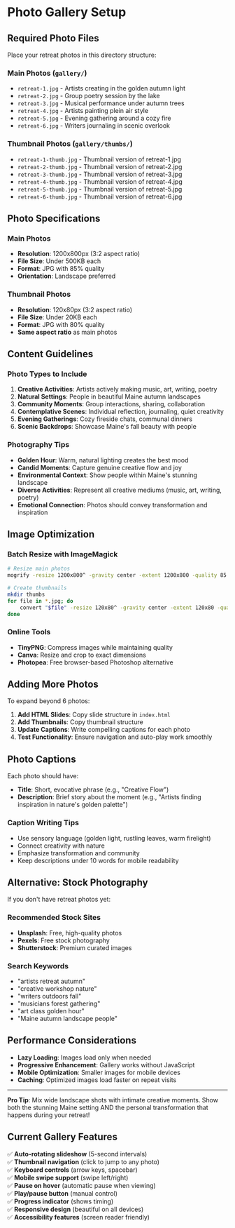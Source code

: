 # Photo Gallery Setup

## Required Photo Files

Place your retreat photos in this directory structure:

### Main Photos (`gallery/`)
- `retreat-1.jpg` - Artists creating in the golden autumn light
- `retreat-2.jpg` - Group poetry session by the lake  
- `retreat-3.jpg` - Musical performance under autumn trees
- `retreat-4.jpg` - Artists painting plein air style
- `retreat-5.jpg` - Evening gathering around a cozy fire
- `retreat-6.jpg` - Writers journaling in scenic overlook

### Thumbnail Photos (`gallery/thumbs/`)
- `retreat-1-thumb.jpg` - Thumbnail version of retreat-1.jpg
- `retreat-2-thumb.jpg` - Thumbnail version of retreat-2.jpg
- `retreat-3-thumb.jpg` - Thumbnail version of retreat-3.jpg
- `retreat-4-thumb.jpg` - Thumbnail version of retreat-4.jpg
- `retreat-5-thumb.jpg` - Thumbnail version of retreat-5.jpg
- `retreat-6-thumb.jpg` - Thumbnail version of retreat-6.jpg

## Photo Specifications

### Main Photos
- **Resolution**: 1200x800px (3:2 aspect ratio) 
- **File Size**: Under 500KB each
- **Format**: JPG with 85% quality
- **Orientation**: Landscape preferred

### Thumbnail Photos  
- **Resolution**: 120x80px (3:2 aspect ratio)
- **File Size**: Under 20KB each
- **Format**: JPG with 80% quality
- **Same aspect ratio** as main photos

## Content Guidelines

### Photo Types to Include
1. **Creative Activities**: Artists actively making music, art, writing, poetry
2. **Natural Settings**: People in beautiful Maine autumn landscapes
3. **Community Moments**: Group interactions, sharing, collaboration
4. **Contemplative Scenes**: Individual reflection, journaling, quiet creativity
5. **Evening Gatherings**: Cozy fireside chats, communal dinners
6. **Scenic Backdrops**: Showcase Maine's fall beauty with people

### Photography Tips
- **Golden Hour**: Warm, natural lighting creates the best mood
- **Candid Moments**: Capture genuine creative flow and joy
- **Environmental Context**: Show people within Maine's stunning landscape
- **Diverse Activities**: Represent all creative mediums (music, art, writing, poetry)
- **Emotional Connection**: Photos should convey transformation and inspiration

## Image Optimization

### Batch Resize with ImageMagick
```bash
# Resize main photos
mogrify -resize 1200x800^ -gravity center -extent 1200x800 -quality 85 *.jpg

# Create thumbnails
mkdir thumbs
for file in *.jpg; do
    convert "$file" -resize 120x80^ -gravity center -extent 120x80 -quality 80 "thumbs/${file%.*}-thumb.jpg"
done
```

### Online Tools
- **TinyPNG**: Compress images while maintaining quality
- **Canva**: Resize and crop to exact dimensions
- **Photopea**: Free browser-based Photoshop alternative

## Adding More Photos

To expand beyond 6 photos:

1. **Add HTML Slides**: Copy slide structure in `index.html`
2. **Add Thumbnails**: Copy thumbnail structure  
3. **Update Captions**: Write compelling captions for each photo
4. **Test Functionality**: Ensure navigation and auto-play work smoothly

## Photo Captions

Each photo should have:
- **Title**: Short, evocative phrase (e.g., "Creative Flow")
- **Description**: Brief story about the moment (e.g., "Artists finding inspiration in nature's golden palette")

### Caption Writing Tips
- Use sensory language (golden light, rustling leaves, warm firelight)
- Connect creativity with nature
- Emphasize transformation and community  
- Keep descriptions under 10 words for mobile readability

## Alternative: Stock Photography

If you don't have retreat photos yet:

### Recommended Stock Sites
- **Unsplash**: Free, high-quality photos
- **Pexels**: Free stock photography
- **Shutterstock**: Premium curated images

### Search Keywords
- "artists retreat autumn"
- "creative workshop nature"
- "writers outdoors fall"
- "musicians forest gathering"
- "art class golden hour"
- "Maine autumn landscape people"

## Performance Considerations

- **Lazy Loading**: Images load only when needed
- **Progressive Enhancement**: Gallery works without JavaScript
- **Mobile Optimization**: Smaller images for mobile devices
- **Caching**: Optimized images load faster on repeat visits

---

**Pro Tip**: Mix wide landscape shots with intimate creative moments. Show both the stunning Maine setting AND the personal transformation that happens during your retreat!

## Current Gallery Features

✅ **Auto-rotating slideshow** (5-second intervals)  
✅ **Thumbnail navigation** (click to jump to any photo)  
✅ **Keyboard controls** (arrow keys, spacebar)  
✅ **Mobile swipe support** (swipe left/right)  
✅ **Pause on hover** (automatic pause when viewing)  
✅ **Play/pause button** (manual control)  
✅ **Progress indicator** (shows timing)  
✅ **Responsive design** (beautiful on all devices)  
✅ **Accessibility features** (screen reader friendly) 